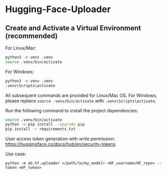 # Hugging-Face-Uploader


## Create and Activate a Virtual Environment (recommended)
For Linux/Mac:
   ```bash
   python3 -m venv .venv
   source .venv/bin/activate
   ```
For Windows:
   ```bash
   python3 -m venv .venv
   .venv\Scripts\activate
   ```

All subsequent commands are provided for Linux/Mac OS. For Windows, please replace ```source .venv/bin/activate``` with ```.venv\Scripts\activate```.

Run the following command to install the project dependencies:
```bash
source .venv/bin/activate
python -m pip install --upgrade pip
pip install -r requirements.txt
```

User access token generation with write permission: https://huggingface.co/docs/hub/en/security-tokens

Use case:
```
python -m ab.hf.uploader </path/to/my_model> <HF_username/HF_repo> --token <HF_token>
```
